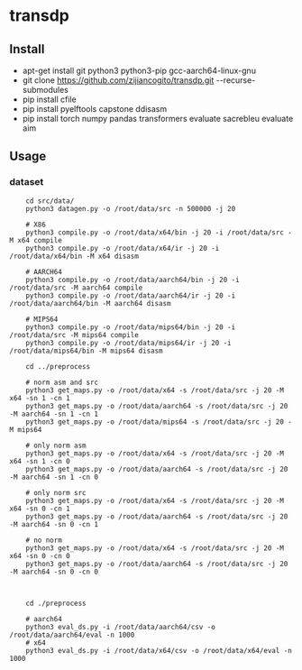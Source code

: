 # transdp


## Install 

- apt-get install git python3 python3-pip gcc-aarch64-linux-gnu
- git clone https://github.com/zijiancogito/transdp.git --recurse-submodules
- pip install cfile
- pip install pyelftools capstone ddisasm
- pip install torch numpy pandas transformers evaluate sacrebleu evaluate aim

## Usage

### dataset

```
    cd src/data/
    python3 datagen.py -o /root/data/src -n 500000 -j 20
    
    # X86
    python3 compile.py -o /root/data/x64/bin -j 20 -i /root/data/src -M x64 compile
    python3 compile.py -o /root/data/x64/ir -j 20 -i /root/data/x64/bin -M x64 disasm
    
    # AARCH64
    python3 compile.py -o /root/data/aarch64/bin -j 20 -i /root/data/src -M aarch64 compile
    python3 compile.py -o /root/data/aarch64/ir -j 20 -i /root/data/aarch64/bin -M aarch64 disasm
    
    # MIPS64 
    python3 compile.py -o /root/data/mips64/bin -j 20 -i /root/data/src -M mips64 compile
    python3 compile.py -o /root/data/mips64/ir -j 20 -i /root/data/mips64/bin -M mips64 disasm

    cd ../preprocess

    # norm asm and src
    python3 get_maps.py -o /root/data/x64 -s /root/data/src -j 20 -M x64 -sn 1 -cn 1
    python3 get_maps.py -o /root/data/aarch64 -s /root/data/src -j 20 -M aarch64 -sn 1 -cn 1
    python3 get_maps.py -o /root/data/mips64 -s /root/data/src -j 20 -M mips64

    # only norm asm
    python3 get_maps.py -o /root/data/x64 -s /root/data/src -j 20 -M x64 -sn 1 -cn 0
    python3 get_maps.py -o /root/data/aarch64 -s /root/data/src -j 20 -M aarch64 -sn 1 -cn 0

    # only norm src
    python3 get_maps.py -o /root/data/x64 -s /root/data/src -j 20 -M x64 -sn 0 -cn 1
    python3 get_maps.py -o /root/data/aarch64 -s /root/data/src -j 20 -M aarch64 -sn 0 -cn 1

    # no norm
    python3 get_maps.py -o /root/data/x64 -s /root/data/src -j 20 -M x64 -sn 0 -cn 0
    python3 get_maps.py -o /root/data/aarch64 -s /root/data/src -j 20 -M aarch64 -sn 0 -cn 0
    
    
```


```
    cd ./preprocess

    # aarch64
    python3 eval_ds.py -i /root/data/aarch64/csv -o /root/data/aarch64/eval -n 1000
    # x64
    python3 eval_ds.py -i /root/data/x64/csv -o /root/data/x64/eval -n 1000
```
